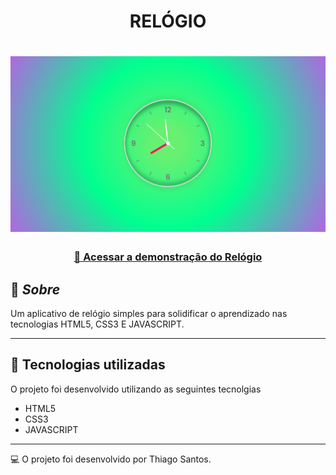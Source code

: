 <h1 align="center"><strong>RELÓGIO</strong></h1>

<h1>
<img src="./img/relogio.png">
</h1>

 <h3 align="center">
<a href="https://relogio.vercel.app/"> 🚀 Acessar a demonstração do Relógio</a></h3>



## 📖 ***Sobre***
Um aplicativo de relógio simples para solidificar o aprendizado nas tecnologias HTML5, CSS3 E JAVASCRIPT.

___

## 📌 Tecnologias utilizadas

O projeto foi desenvolvido utilizando as seguintes tecnolgias

- HTML5
- CSS3
- JAVASCRIPT
___
💻 O projeto foi desenvolvido por Thiago Santos.
